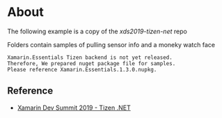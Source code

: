 # About
The following example is a copy of the _xds2019-tizen-net_ repo

Folders contain samples of pulling sensor info and a moneky watch face

```
Xamarin.Essentials Tizen backend is not yet released.
Therefore, We prepared nuget package file for samples.
Please reference Xamarin.Essentials.1.3.0.nupkg.
```

## Reference
* [Xamarin Dev Summit 2019 - Tizen .NET](https://github.com/rookiejava/xds2019-tizen-net/)
